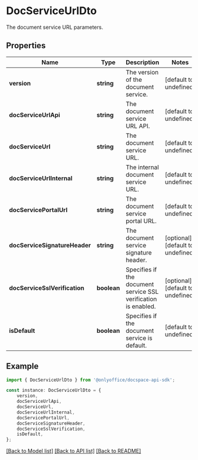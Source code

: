 # DocServiceUrlDto

The document service URL parameters.

## Properties

Name | Type | Description | Notes
------------ | ------------- | ------------- | -------------
**version** | **string** | The version of the document service. | [default to undefined]
**docServiceUrlApi** | **string** | The document service URL API. | [default to undefined]
**docServiceUrl** | **string** | The document service URL. | [default to undefined]
**docServiceUrlInternal** | **string** | The internal document service URL. | [default to undefined]
**docServicePortalUrl** | **string** | The document service portal URL. | [default to undefined]
**docServiceSignatureHeader** | **string** | The document service signature header. | [optional] [default to undefined]
**docServiceSslVerification** | **boolean** | Specifies if the document service SSL verification is enabled. | [optional] [default to undefined]
**isDefault** | **boolean** | Specifies if the document service is default. | [default to undefined]

## Example

```typescript
import { DocServiceUrlDto } from '@onlyoffice/docspace-api-sdk';

const instance: DocServiceUrlDto = {
    version,
    docServiceUrlApi,
    docServiceUrl,
    docServiceUrlInternal,
    docServicePortalUrl,
    docServiceSignatureHeader,
    docServiceSslVerification,
    isDefault,
};
```

[[Back to Model list]](../README.md#documentation-for-models) [[Back to API list]](../README.md#documentation-for-api-endpoints) [[Back to README]](../README.md)
